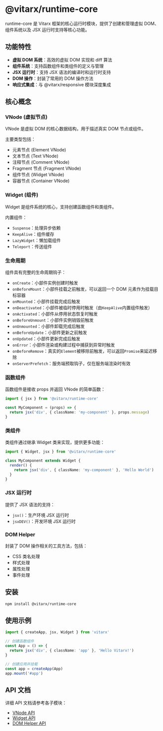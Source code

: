 # @vitarx/runtime-core

runtime-core 是 Vitarx 框架的核心运行时模块，提供了创建和管理虚拟 DOM、组件系统以及 JSX 运行时支持等核心功能。

## 功能特性

- **虚拟 DOM 系统**：高效的虚拟 DOM 实现和 diff 算法
- **组件系统**：支持函数组件和类组件的定义与管理
- **JSX 运行时**：支持 JSX 语法的编译时和运行时支持
- **DOM 操作**：封装了常用的 DOM 操作方法
- **响应式集成**：与 @vitarx/responsive 模块深度集成

## 核心概念

### VNode (虚拟节点)

VNode 是虚拟 DOM 的核心数据结构，用于描述真实 DOM 节点或组件。

主要类型包括：

- 元素节点 (Element VNode)
- 文本节点 (Text VNode)
- 注释节点 (Comment VNode)
- Fragment 节点 (Fragment VNode)
- 组件节点 (Widget VNode)
- 容器节点 (Container VNode)

### Widget (组件)

Widget 是组件系统的核心，支持创建函数组件和类组件。

内置组件：

- `Suspense`：处理异步依赖
- `KeepAlive`：组件缓存
- `LazyWidget`：懒加载组件
- `Teleport`：传送组件

### 生命周期

组件具有完整的生命周期钩子：

- `onCreate`：小部件实例创建时触发
- `onBeforeMount`：小部件挂载之前触发，可以返回一个 DOM 元素作为挂载目标容器
- `onMounted`：小部件挂载完成后触发
- `onDeactivated`：小部件被临时停用时触发（由`KeepAlive`内置组件触发）
- `onActivated`：小部件从停用状态恢复时触发
- `onBeforeUnmount`：小部件实例销毁前触发
- `onUnmounted`：小部件卸载完成后触发
- `onBeforeUpdate`：小部件更新之前触发
- `onUpdated`：小部件更新完成后触发
- `onError`：小部件渲染或构建过程中捕获到异常时触发
- `onBeforeRemove`：真实的`Element`被移除前触发，可以返回`Promise`来延迟移除
- `onServerPrefetch`：服务端预取钩子，仅在服务端渲染时有效

### 函数组件

函数组件是接收 props 并返回 VNode 的简单函数：

```typescript
import { jsx } from '@vitarx/runtime-core'

const MyComponent = (props) => {
  return jsx('div', { className: 'my-component' }, props.message)
}
```

### 类组件

类组件通过继承 Widget 类来实现，提供更多功能：

```typescript
import { Widget, jsx } from '@vitarx/runtime-core'

class MyComponent extends Widget {
  render() {
    return jsx('div', { className: 'my-component' }, 'Hello World')
  }
}
```

### JSX 运行时

提供了 JSX 语法的支持：

- `jsx()`：生产环境 JSX 运行时
- `jsxDEV()`：开发环境 JSX 运行时

### DOM Helper

封装了 DOM 操作相关的工具方法，包括：

- CSS 类名处理
- 样式处理
- 属性处理
- 事件处理

## 安装

```bash
npm install @vitarx/runtime-core
```

## 使用示例

```typescript
import { createApp, jsx, Widget } from 'vitarx'

// 创建函数组件
const App = () => {
  return jsx('div', { className: 'app' }, 'Hello Vitarx!')
}

// 创建应用并挂载
const app = createApp(App)
app.mount('#app')
```

## API 文档

详细 API 文档请参考各子模块：

- [VNode API](./src/vnode/)
- [Widget API](./src/widget/)
- [DOM Helper API](./src/dom/)
